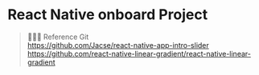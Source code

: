 # React Native onboard Project

> 🧑🏻‍💻 Reference Git  
https://github.com/Jacse/react-native-app-intro-slider  
https://github.com/react-native-linear-gradient/react-native-linear-gradient

